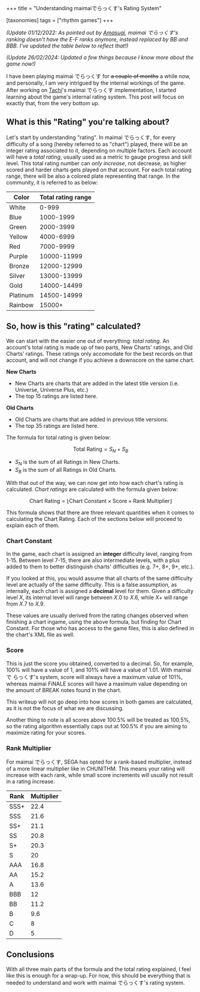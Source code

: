 +++
title = "Understanding maimaiでらっくす's Rating System"

[taxonomies]
tags = ["rhythm games"]
+++

_(Update 01/12/2022: As pointed out by [Amasugi](https://twitter.com/meyyosu),
maimai でらっくす's ranking doesn't have the E-F ranks anymore, instead replaced
by BB and BBB. I've updated the table below to reflect that!)_

_(Update 26/02/2024: Updated a few things because I know more about the game
now!)_

I have been playing maimai でらっくす for ~~a couple of months~~ a while now,
and personally, I am very intrigued by the internal workings of the game. After
working on [Tachi](https://github.com/TNG-dev/Tachi)'s maimai でらっくす
implementation, I started learning about the game's internal rating system. This
post will focus on exactly that, from the very bottom up.

## What is this "Rating" you're talking about?

Let's start by understanding "rating". In maimai でらっくす, for every
difficulty of a song (hereby referred to as "chart") played, there will be an
integer rating associated to it, depending on multiple factors. Each account
will have a _total rating_, usually used as a metric to gauge progress and skill
level. This total rating number can _only increase_, not decrease, as higher
scored and harder charts gets played on that account. For each total rating
range, there will be also a colored plate representing that range. In the
community, it is referred to as below:

| Color    | Total rating range |
| -------- | ------------------ |
| White    | 0-999              |
| Blue     | 1000-1999          |
| Green    | 2000-3999          |
| Yellow   | 4000-6999          |
| Red      | 7000-9999          |
| Purple   | 10000-11999        |
| Bronze   | 12000-12999        |
| Silver   | 13000-13999        |
| Gold     | 14000-14499        |
| Platinum | 14500-14999        |
| Rainbow  | 15000+             |

## So, how is this "rating" calculated?

We can start with the easier one out of everything: _total rating_. An account's
total rating is made up of two parts, New Charts' ratings, and Old Charts'
ratings. These ratings only accomodate for the best records on that account, and
will not change if you achieve a downscore on the same chart.

**New Charts**

-   New Charts are charts that are added in the latest title version (i.e.
    Universe, Universe Plus, etc.)
-   The top 15 ratings are listed here.

**Old Charts**

-   Old Charts are charts that are added in previous title versions.
-   The top 35 ratings are listed here.

The formula for total rating is given below:

$$\text{Total Rating} = S_N + S_B$$

-   $S_N$ is the sum of all Ratings in New Charts.
-   $S_B$ is the sum of all Ratings in Old Charts.

With that out of the way, we can now get into how each chart's rating is
calculated. _Chart ratings_ are calculated with the formula given below:

$$\text{Chart Rating} = \lfloor\text{Chart Constant} \times \text{Score} \times
\text{Rank Multiplier}\rfloor$$

This formula shows that there are three relevant quantities when it comes to
calculating the Chart Rating. Each of the sections below will proceed to explain
each of them.

### Chart Constant

In the game, each chart is assigned an **integer** difficulty level, ranging
from 1-15. Between level 7-15, there are also intermediate levels, with a plus
added to them to better distinguish charts' difficulties (e.g. 7+, 8+, 9+,
etc.).

If you looked at this, you would assume that all charts of the same difficulty
level are actually of the same difficulty. This is a false assumption, as
internally, each chart is assigned a **decimal** level for them. Given a
difficulty level $X$, its internal level will range between $X.0$ to $X.6$,
while $X+$ will range from $X.7$ to $X.9$.

These values are usually derived from the rating changes observed when finishing
a chart ingame, using the above formula, but finding for $\text{Chart
Constant}$. For those who has access to the game files, this is also defined in
the chart's XML file as well.

### Score

This is just the score you obtained, converted to a decimal. So, for example,
100% will have a value of 1, and 101% will have a value of 1.01. With maimai で
らっくす's system, score will always have a maximum value of 101%, whereas
maimai FiNALE scores will have a maximum value depending on the amount of BREAK
notes found in the chart.

This writeup will not go deep into how scores in both games are calculated, as
it is not the focus of what we are discussing.

Another thing to note is all scores above 100.5% will be treated as 100.5%, so
the rating algorithm essentially caps out at 100.5% if you are aiming to
maximize rating for your scores.

### Rank Multiplier

For maimai でらっくす, SEGA has opted for a rank-based multiplier, instead of a
more linear multiplier like in CHUNITHM. This means your rating will increase
with each rank, while small score increments will usually not result in a rating
increase.

| Rank | Multiplier |
| ---- | ---------- |
| SSS+ | 22.4       |
| SSS  | 21.6       |
| SS+  | 21.1       |
| SS   | 20.8       |
| S+   | 20.3       |
| S    | 20         |
| AAA  | 16.8       |
| AA   | 15.2       |
| A    | 13.6       |
| BBB  | 12         |
| BB   | 11.2       |
| B    | 9.6        |
| C    | 8          |
| D    | 5          |

## Conclusions

With all three main parts of the formula and the total rating explained, I feel
like this is enough for a wrap-up. For now, this should be everything that is
needed to understand and work with maimai でらっくす's rating system.
